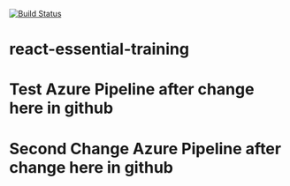 

[![Build Status](https://rayoray.visualstudio.com/AzureDemo2020/_apis/build/status/rayme11.react-essential-training?branchName=master&jobName=Job)](https://rayoray.visualstudio.com/AzureDemo2020/_build/latest?definitionId=1&branchName=master)

# react-essential-training 

# Test Azure Pipeline after change here in github

# Second Change Azure Pipeline after change here in github
